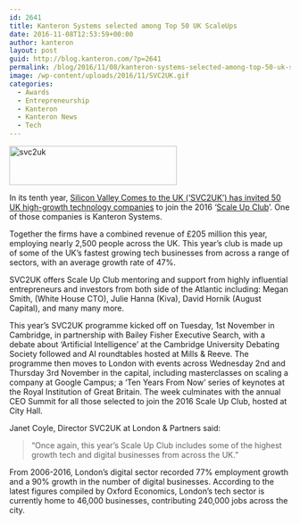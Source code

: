 ```yaml
---
id: 2641
title: Kanteron Systems selected among Top 50 UK ScaleUps
date: 2016-11-08T12:53:59+00:00
author: kanteron
layout: post
guid: http://blog.kanteron.com/?p=2641
permalink: /blog/2016/11/08/kanteron-systems-selected-among-top-50-uk-scaleups/
image: /wp-content/uploads/2016/11/SVC2UK.gif
categories:
  - Awards
  - Entrepreneurship
  - Kanteron
  - Kanteron News
  - Tech
---
```

<p class="p1">
  <img class="size-medium wp-image-2642 aligncenter" src="http://blog.kanteron.com/wp-content/uploads/2016/11/SVC2UK-300x70.gif" alt="svc2uk" width="300" height="70" srcset="http://blog.kanteron.com/wp-content/uploads/2016/11/SVC2UK-300x70.gif 300w, http://blog.kanteron.com/wp-content/uploads/2016/11/SVC2UK-768x178.gif 768w, http://blog.kanteron.com/wp-content/uploads/2016/11/SVC2UK-1024x238.gif 1024w, http://blog.kanteron.com/wp-content/uploads/2016/11/SVC2UK-480x111.gif 480w, http://blog.kanteron.com/wp-content/uploads/2016/11/SVC2UK-830x193.gif 830w, http://blog.kanteron.com/wp-content/uploads/2016/11/SVC2UK-230x53.gif 230w, http://blog.kanteron.com/wp-content/uploads/2016/11/SVC2UK-350x81.gif 350w" sizes="(max-width: 300px) 100vw, 300px" />
</p>

<p class="p1">
  In its tenth year, <a href="http://www.svc2uk.com/10th-svc2uk-announces-2016-scale-up-club/">Silicon Valley Comes to the UK (‘SVC2UK’) has invited 50 UK high-growth technology companies</a> to join the 2016 ‘<a href="http://www.svc2uk.com/2016-scale-up-club/">Scale Up Club</a>’. One of those companies is Kanteron Systems.
</p>

<p class="p1">
  <span class="s1">Together the firms have a combined revenue of £205 million this year, employing nearly 2,500 people across the UK. This year’s club is made up of some of the UK’s fastest growing tech businesses from across a range of sectors, with an average growth rate of 47%.</span>
</p>

<p class="p1">
  <span class="s1">SVC2UK offers Scale Up Club mentoring and support from highly influential entrepreneurs and investors from both side of the Atlantic including: Megan Smith, (White House CTO), Julie Hanna (Kiva), David Hornik (August Capital), and many many more.</span>
</p>

<p class="p1">
  <span class="s1">This year’s SVC2UK programme kicked off on Tuesday, 1st November in Cambridge, in partnership with Bailey Fisher Executive Search, with a debate about ‘Artificial Intelligence’ at the Cambridge University Debating Society followed and AI roundtables hosted at Mills & Reeve. The programme then moves to London with events across Wednesday 2nd and Thursday 3rd November in the capital, including masterclasses on scaling a company at Google Campus; a ‘Ten Years From Now’ series of keynotes at the Royal Institution of Great Britain. The week culminates with the annual CEO Summit for all those selected to join the 2016 Scale Up Club, hosted at City Hall.</span>
</p>

<p class="p1">
  <span class="s1">Janet Coyle, Director SVC2UK at London & Partners said: </span>
</p>

> <p class="p1">
>   <span class="s1">“Once again, this year’s Scale Up Club includes some of the highest growth tech and digital businesses from across the UK.”</span>
> </p>

<p class="p1">
  <span class="s1">From 2006-2016, London’s digital sector recorded 77% employment growth and a 90% growth in the number of digital businesses. According to the latest figures compiled by Oxford Economics, London’s tech sector is currently home to 46,000 businesses, contributing 240,000 jobs across the city.</span>
</p>
